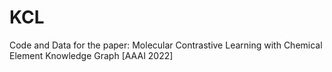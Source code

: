 # KCL
Code and Data for the paper: Molecular Contrastive Learning with Chemical Element Knowledge Graph [AAAI 2022]
